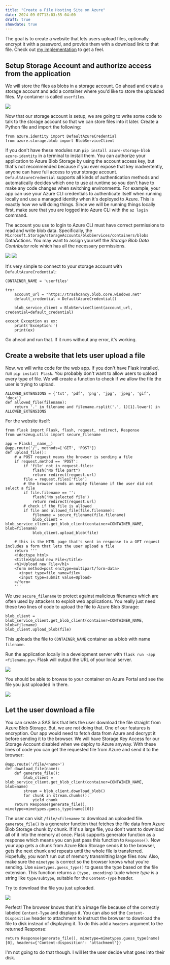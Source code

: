 ```yaml
---
title: "Create a File Hosting Site on Azure"
date: 2024-09-07T13:03:55-04:00
draft: true
showdate: true
---
```


The goal is to create a website that lets users upload files, optionally encrypt it with a password, and provide them with a download link to that file. Check out [my implementation](https://trashcan.app/) to get a feel.

## Setup Storage Account and authorize access from the application

We will store the files as blobs in a storage account. Go ahead and create a storage account and add a container where you'd like to store the uploaded files. My container is called `userfiles`.

![](/images/trashcan-1.png)

Now that our storage account is setup, we are going to write some code to talk to the storage account so that we can store files into it later. Create a Python file and import the following:
```
from azure.identity import DefaultAzureCredential
from azure.storage.blob import BlobServiceClient
```
If you don't have these modules run `pip install azure-storage-blob azure-identity` in a terminal to install them. You can authorize your application to Azure Blob Storage by using the account access key, but that's not recommended because if you ever expose that key inadvertently, anyone can have full access to your storage account. `DefaultAzureCredential` supports all kinds of authentication methods and automatically decides which one to use at runtime so you don't have to make any code changes when switching environments. For example, your app can use your Azure CLI credentials to authenticate itself when running locally and use a managed identity when it's deployed to Azure. This is exactly how we will doing things. Since we will be running things locally first, make sure that you are logged into Azure CLI with the `az login` command.

The account you use to login to Azure CLI must have correct permissions to read and write blob data. Specifically, the `Microsoft.Storage/storageAccounts/blobServices/containers/blobs` DataActions. You may want to assign yourself the *Storage Blob Data Contributor* role which has all the necessary permissions.

![](/images/trashcan-5.png)
![](/images/trashcan-6.png)

It's very simple to connect to your storage account with `DefaultAzureCredential`:
```
CONTAINER_NAME = 'userfiles'

try:
    account_url = "https://trashcancy.blob.core.windows.net"
    default_credential = DefaultAzureCredential()

    blob_service_client = BlobServiceClient(account_url, credential=default_credential)

except Exception as ex:
    print('Exception:')
    print(ex)
```
Go ahead and run that. If it runs without any error, it's working.

## Create a website that lets user upload a file

Now, we will write code for the web app. If you don't have Flask installed, run `pip install Flask`. You probably don't want to allow users to upload every type of file. We will create a function to check if we allow the file the user is trying to upload.
```
ALLOWED_EXTENSIONS = {'txt', 'pdf', 'png', 'jpg', 'jpeg', 'gif', 'docx'}
def allowed_file(filename):
    return '.' in filename and filename.rsplit('.', 1)[1].lower() in ALLOWED_EXTENSIONS
```
For the website itself:
```
from flask import Flask, flash, request, redirect, Response
from werkzeug.utils import secure_filename

app = Flask(__name__)
@app.route('/', methods=['GET', 'POST'])
def upload_file():
    # a POST request means the browser is sending a file
    if request.method == 'POST':
        if 'file' not in request.files:
            flash("No file part")
            return redirect(request.url)
        file = request.files['file']
        # the browser sends an empty filename if the user did not select a file
        if file.filename == '':
            flash('No selected file')
            return redirect(request.url)
        # check if the file is allowed
        if file and allowed_file(file.filename):
            filename = secure_filename(file.filename)
            blob_client = blob_service_client.get_blob_client(container=CONTAINER_NAME, blob=filename)
            blob_client.upload_blob(file)

    # this is the HTML page that's sent in response to a GET request includes a form that lets the user upload a file
    return '''
    <!doctype html>
    <title>Upload new File</title>
    <h1>Upload new File</h1>
    <form method=post enctype=multipart/form-data>
      <input type=file name=file>
      <input type=submit value=Upload>
    </form>
    '''
```
We use `secure_filename` to protect against malicious filenames which are often used by attackers to exploit web applications. You really just need these two lines of code to upload the file to Azure Blob Storage:
```
blob_client = blob_service_client.get_blob_client(container=CONTAINER_NAME, blob=filename)
blob_client.upload_blob(file)
```
This uploads the file to `CONTAINER_NAME` container as a blob with name `filename`.

Run the application locally in a development server with `flask run -app <filename.py>`. Flask will output the URL of your local server.

![](/images/trashcan-2.png)

You should be able to browse to your container on Azure Portal and see the file you just uploaded in there.

![](/images/trashcan-3.png)

## Let the user download a file

You can create a SAS link that lets the user download the file straight from Azure Blob Storage. But, we are not doing that. One of our features is encryption. Our app would need to fetch data from Azure and decrypt it before sending it to the browser. We will have Storage Key Access for our Storage Account disabled when we deploy to Azure anyway. With these lines of code you can get the requested file from Azure and send it to the browser:

```
@app.route('/file/<name>')
def download_file(name):
    def generate_file():
        blob_client = blob_service_client.get_blob_client(container=CONTAINER_NAME, blob=name)
        stream = blob_client.download_blob()
        for chunk in stream.chunks():
            yield chunk
    return Response(generate_file(), mimetype=mimetypes.guess_type(name)[0])
```

The user can visit `/file/<filename>` to download an uploaded file. `generate_file()` is a generator function that fetches the file data from Azure Blob Storage chunk by chunk. If it's a large file, you don't want to download all of it into the memory at once. Flask supports generator function as a response which means you can just pass this function to `Response()`. Now your app gets a chunk from Azure Blob Storage sends it to the browser, gets the next chunk and repeats until the whole file is transferred. Hopefully, you won't run out of memory transmitting large files now. Also, make sure the `mimetype` is correct so the browser knows what you're sending. Use `mimetypes.guess_type()` to guess the type based on the file extension. This function returns a `(type, encoding)` tuple where *type* is a string like `type/subtype`, suitable for the `Content-Type` header.

Try to download the file you just uploaded.

![](/images/trashcan-4.png)

Perfect! The browser knows that it's a image file because of the correctly labeled `Content-Type` and displays it. You can also set the `Content-Disposition` header to attachment to instruct the browser to download the file to disk instead of displaying it. To do this add a `headers` argument to the returned Response:

```
return Response(generate_file(), mimetype=mimetypes.guess_type(name)[0], headers={'Content-disposition': 'attachment'})
```

I'm not going to do that though. I will let the user decide what goes into their disk.